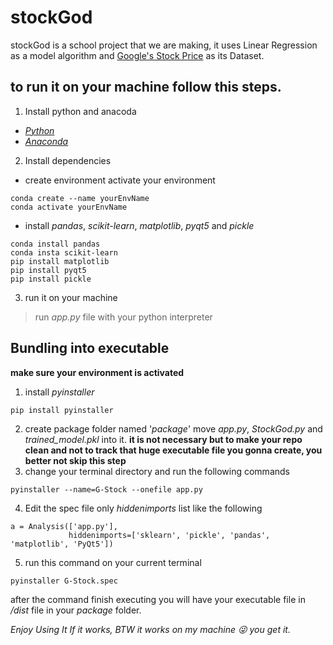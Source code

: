 # stockGod
stockGod is a school project that we are making, it uses Linear Regression as a model algorithm and [Google's Stock Price](https://www.kaggle.com/datasets/akpmpr/google-stock-price-all-time) as its Dataset.
## to run it on your machine follow this steps.
1. Install python and anacoda 
* _[Python](https://www.python.org/downloads/)_
* _[Anaconda](https://www.anaconda.com/download)_
2. Install dependencies
* create environment activate your environment
```
conda create --name yourEnvName
conda activate yourEnvName
```
* install _pandas_, _scikit-learn_, _matplotlib_, _pyqt5_ and _pickle_
```
conda install pandas
conda insta scikit-learn
pip install matplotlib
pip install pyqt5
pip install pickle
```

3. run it on your machine
> run _app.py_ file with your python interpreter


## Bundling into executable
**make sure your environment is activated**
1. install _pyinstaller_
```
pip install pyinstaller
```
2. create package folder named '_package_' move _app.py_, _StockGod.py_ and _trained_model.pkl_ into it.
 **it is not necessary but to make your repo clean and not to track that huge executable file you gonna create, you better not skip this step**
3. change your terminal directory and run the following commands
```
pyinstaller --name=G-Stock --onefile app.py
```
4. Edit the spec file only _hiddenimports_ list like the following
```
a = Analysis(['app.py'],
             hiddenimports=['sklearn', 'pickle', 'pandas', 'matplotlib', 'PyQt5'])
```
5. run this command on your current terminal
```
pyinstaller G-Stock.spec
```
after the command finish executing you will have your executable file in _/dist_ file in your _package_ folder.

*Enjoy Using It If it works, BTW it works on my machine 😜 you get it.*
